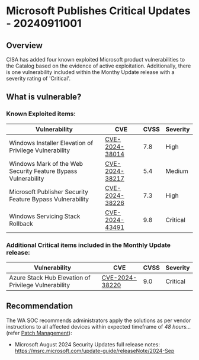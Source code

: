 # Microsoft Publishes Critical Updates - 20240911001

## Overview

CISA has added four known exploited Microsoft product vulnerabilities to the Catalog based on the evidence of active exploitation. Additionally, there is one vulnerability included within the Monthy Update release with a severity rating of 'Critical'.

## What is vulnerable?

### Known Exploited items:

| Vulnerability                                                 | CVE                                                               | CVSS | Severity |
| ------------------------------------------------------------- | ----------------------------------------------------------------- | ---- | -------- |
| Windows Installer Elevation of Privilege Vulnerability        | [CVE-2024-38014](https://nvd.nist.gov/vuln/detail/CVE-2024-38014) | 7.8  | High     |
| Windows Mark of the Web Security Feature Bypass Vulnerability | [CVE-2024-38217](https://nvd.nist.gov/vuln/detail/CVE-2024-38217) | 5.4  | Medium   |
| Microsoft Publisher Security Feature Bypass Vulnerability     | [CVE-2024-38226](https://nvd.nist.gov/vuln/detail/CVE-2024-38226) | 7.3  | High     |
| Windows Servicing Stack Rollback                              | [CVE-2024-43491](https://nvd.nist.gov/vuln/detail/CVE-2024-43491) | 9.8  | Critical |

### Additional Critical items included in the Monthly Update release:

| Vulnerability                                        | CVE                                                               | CVSS | Severity |
| ---------------------------------------------------- | ----------------------------------------------------------------- | ---- | -------- |
| Azure Stack Hub Elevation of Privilege Vulnerability | [CVE-2024-38220](https://nvd.nist.gov/vuln/detail/CVE-2024-38220) | 9.0  | Critical |

## Recommendation

The WA SOC recommends administrators apply the solutions as per vendor instructions to all affected devices within expected timeframe of *48 hours...* (refer [Patch Management](../guidelines/patch-management.md)):

- Microsoft August 2024 Security Updates full release notes: <https://msrc.microsoft.com/update-guide/releaseNote/2024-Sep>
